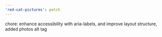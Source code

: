 ```yaml
---
'red-cat-pictures': patch
---
```


chore: enhance accessibility with aria-labels, and improve layout structure, added photos alt tag

